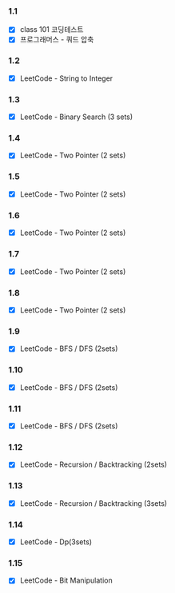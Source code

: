### 1.1
- [x] class 101 코딩테스트
- [x] 프로그래머스 - 쿼드 압축

### 1.2
- [x] LeetCode - String to Integer

### 1.3
- [x] LeetCode - Binary Search (3 sets)

### 1.4
- [x] LeetCode - Two Pointer (2 sets)

### 1.5 
- [x] LeetCode - Two Pointer (2 sets)

### 1.6
- [x] LeetCode - Two Pointer (2 sets)

### 1.7
- [x] LeetCode - Two Pointer (2 sets)

### 1.8
- [x] LeetCode - Two Pointer (2 sets)

### 1.9
- [x] LeetCode - BFS / DFS (2sets)

### 1.10
- [x] LeetCode - BFS / DFS (2sets)

### 1.11
- [x] LeetCode - BFS / DFS (2sets)

### 1.12
- [x] LeetCode - Recursion / Backtracking (2sets)

### 1.13
- [x] LeetCode - Recursion / Backtracking (3sets)

### 1.14
- [x] LeetCode - Dp(3sets)

### 1.15
- [x] LeetCode - Bit Manipulation
